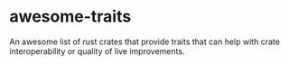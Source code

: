 # awesome-traits
An awesome list of rust crates that provide traits that can help with crate interoperability or quality of live improvements.
